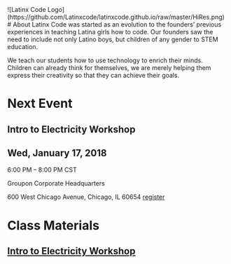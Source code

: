  <link rel="shortcut icon" type="image/x-icon" href="favicon.png">
![Latinx Code Logo](https://github.com/Latinxcode/latinxcode.github.io/raw/master/HiRes.png)
# About
Latinx Code was started as an evolution to the founders’ previous experiences in teaching Latina girls how to code. Our founders saw the need to include not only Latino boys, but children of any gender to STEM education.

We teach our students how to use technology to enrich their minds. Children can already think for themselves, we are merely helping them express their creativity so that they can achieve their goals.
# Next Event
## Intro to Electricity Workshop
## Wed, January 17, 2018

6:00 PM – 8:00 PM CST

Groupon Corporate Headquarters

600 West Chicago Avenue, Chicago, IL 60654
[register](https://www.eventbrite.com/e/intro-to-electricity-workshop-tickets-40948516114)

# Class Materials
## [Intro to Electricity Workshop](https://github.com/antoniogarciaiii/Electric-Quizboard)
